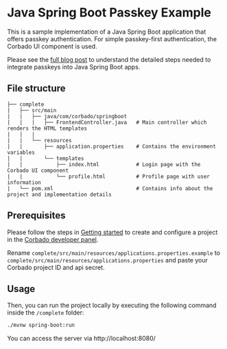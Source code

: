 # Java Spring Boot Passkey Example

This is a sample implementation of a Java Spring Boot application that offers passkey authentication. For simple passkey-first authentication, the Corbado UI component is used.

Please see the [full blog post](https://www.corbado.com/blog/passkeys-java-spring-boot) to understand the detailed steps needed to integrate passkeys into Java Spring Boot apps.

## File structure

```
├── complete
|   ├── src/main
|   |   ├── java/com/corbado/springboot
|   |   |   ├── FrontendController.java   # Main controller which renders the HTML templates
|   |   |
|   |   └── resources
|   |       ├── application.properties    # Contains the environment variables
|   |       └── templates
|   |           ├── index.html            # Login page with the Corbado UI component
|   |           └── profile.html          # Profile page with user information
|   └── pom.xml                           # Contains info about the project and implementation details
```

## Prerequisites

Please follow the steps in [Getting started](https://docs.corbado.com/overview/getting-started) to create and configure
a project in the [Corbado developer panel](https://app.corbado.com/signin?framework=Java-Spring&technology=passkeys#register).

Rename `complete/src/main/resources/applications.properties.example` to `complete/src/main/resources/applications.properties` and paste your Corbado project ID and api secret.

## Usage

Then, you can run the project locally by executing the following command inside the `/complete` folder:

```bash
./mvnw spring-boot:run
```

You can access the server via http://localhost:8080/
